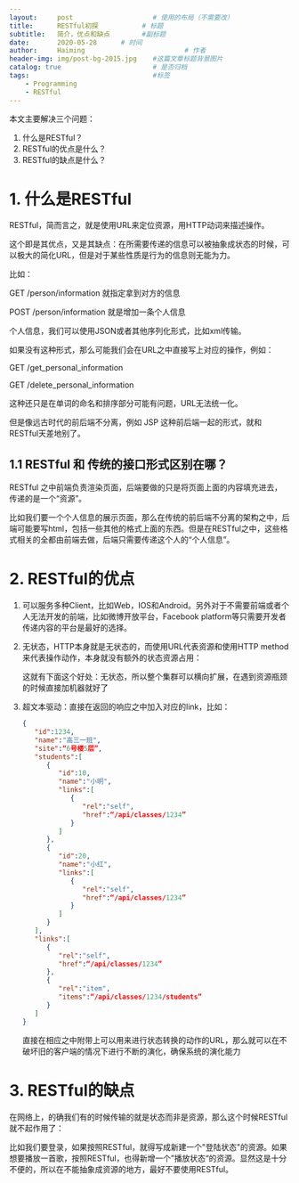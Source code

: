 ```yaml
---
layout:     post   				    # 使用的布局（不需要改）
title:      RESTful初探   		# 标题 
subtitle:   简介，优点和缺点        #副标题
date:       2020-05-28		# 时间
author:     Haiming 						# 作者
header-img: img/post-bg-2015.jpg 	#这篇文章标题背景图片
catalog: true 						# 是否归档
tags:								#标签
    - Programming
    - RESTful
---
```


本文主要解决三个问题：

1. 什么是RESTful？
2. RESTful的优点是什么？
3. RESTful的缺点是什么？

# 1. 什么是RESTful

RESTful，简而言之，就是使用URL来定位资源，用HTTP动词来描述操作。

这个即是其优点，又是其缺点：在所需要传递的信息可以被抽象成状态的时候，可以极大的简化URL，但是对于某些性质是行为的信息则无能为力。

比如：

GET /person/information  就指定拿到对方的信息

POST /person/information  就是增加一条个人信息

个人信息，我们可以使用JSON或者其他序列化形式，比如xml传输。



如果没有这种形式，那么可能我们会在URL之中直接写上对应的操作，例如：

GET /get_personal_information

GET /delete_personal_information

这种还只是在单词的命名和排序部分可能有问题，URL无法统一化。

但是像远古时代的前后端不分离，例如 JSP 这种前后端一起的形式，就和RESTful天差地别了。

## 1.1 RESTful 和 传统的接口形式区别在哪？

RESTful 之中前端负责渲染页面，后端要做的只是将页面上面的内容填充进去，传递的是一个“资源”。

比如我们要一个个人信息的展示页面，那么在传统的前后端不分离的架构之中，后端可能要写html，包括一些其他的格式上面的东西。但是在RESTful之中，这些格式相关的全都由前端去做，后端只需要传递这个人的“个人信息”。

# 2. RESTful的优点

1. 可以服务多种Client，比如Web，IOS和Android。另外对于不需要前端或者个人无法开发的前端，比如微博开放平台，Facebook platform等只需要开发者传递内容的平台是最好的选择。

2. 无状态，HTTP本身就是无状态的，而使用URL代表资源和使用HTTP method来代表操作动作，本身就没有额外的状态资源占用：

   这就有下面这个好处：无状态，所以整个集群可以横向扩展，在遇到资源瓶颈的时候直接加机器就好了

3. 超文本驱动：直接在返回的响应之中加入对应的link，比如：

   ```json
   {
      "id":1234,
      "name":"高三一班",
      "site":“6号楼5层”,
      "students":[
         {
            "id":10,
            "name":"小明",
            "links":[
               {
                  "rel":"self",
                  "href":“/api/classes/1234”
               }
            ]
         },
         {
            "id":20,
            "name":"小红",
            "links":[
               {
                  "rel":"self",
                  "href":“/api/classes/1234”
               }
            ]
         }
      ],
      "links":[
         {
            "rel":"self",
            "href":“/api/classes/1234”
         },
         {
            "rel":"item",
            "items":“/api/classes/1234/students”
         }
      ]
   }
   ```

   直接在相应之中附带上可以用来进行状态转换的动作的URL，那么就可以在不破坏旧的客户端的情况下进行不断的演化，确保系统的演化能力

# 3. RESTful的缺点

在网络上，的确我们有的时候传输的就是状态而非是资源，那么这个时候RESTful就不起作用了：

比如我们要登录，如果按照RESTful，就得写成新建一个"登陆状态"的资源。如果想要播放一首歌，按照RESTful，也得新增一个”播放状态“的资源。显然这是十分不便的，所以在不能抽象成资源的地方，最好不要使用RESTful。